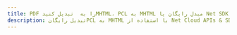 ---title: PDF را به  تبدیل کنیدMHTML، PCL به MHTML مبدل رایگان یا Net SDKdescription: تبدیل رایگانPCL به MHTML با استفاده از Net Cloud APIs & SDK همچنین اسناد PDF را در Cloud ایجاد، ویرایش و رندر کنید.---